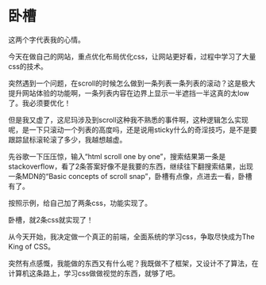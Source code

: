 # 卧槽

这两个字代表我的心情。

今天在做自己的网站，重点优化布局优化css，让网站更好看，过程中学习了大量css的技术。

突然遇到一个问题，在scroll的时候怎么做到一条列表一条列表的滚动？这是极大提升网站体验的功能啊，一条列表内容在边界上显示一半遮挡一半这真的太low了。我必须要优化！

但是我又虚了，这尼玛涉及到scroll这种我不熟悉的事件啊，这种逻辑怎么实现呢，是一下只滚动一个列表的高度吗，还是说用sticky什么的奇淫技巧，是不是要跟踪鼠标滚轮滚了多少，我越想越虚。

先谷歌一下压压惊，输入“html scroll one by one”，搜索结果第一条是stackoverflow，看了2条答案好像不是我要的东西，继续往下翻搜索结果，出现一条MDN的“Basic concepts of scroll snap”，卧槽有点像，点进去一看，卧槽有了。

按照示例，给自己加了两条css，功能实现了。

卧槽，就2条css就实现了！

从今天开始，我决定做一个真正的前端，全面系统的学习css，争取尽快成为The King of CSS。

突然有点感慨，我能做的东西又有什么呢？我既做不了框架，又设计不了算法，在计算机这条路上，学习css做做视觉的东西，就够了吧。
